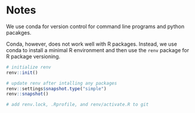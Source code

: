 
# Notes

We use conda for version control for command line programs and python pacakges.

Conda, however, does not work well with R packages. Instead, we use conda to install a minimal R environment and then use the `renv` package for R package versioning.

```R
# initialize renv
renv::init()

# update renv after intalling any packages
renv::settings$snapshot.type("simple")
renv::snapshot()

# add renv.lock, .Rprofile, and renv/activate.R to git
```
